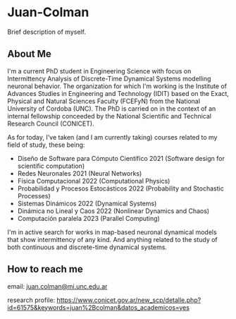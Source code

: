 # Juan-Colman
Brief description of myself.

## About Me

I'm a current PhD student in Engineering Science with focus on Intermittency Analysis of Discrete-Time Dynamical Systems modelling neuronal behavior. The organization for which I'm working is the Institute of Advances Studies in Engineering and Technology (IDIT) based on the Exact, Physical and Natural Sciences Faculty (FCEFyN) from the National University of Cordoba (UNC). The PhD is carried on in the context of an internal fellowship conceeded by the National Scientific and Technical Research Council (CONICET).

As for today, I've taken (and I am currently taking) courses related to my field of study, these being:
  - Diseño de Software para Cómputo Científico 2021 (Software design for scientific computation)
  - Redes Neuronales 2021 (Neural Networks)
  - Física Computacional 2022 (Computational Physics)
  - Probabilidad y Procesos Estocásticos 2022 (Probability and Stochastic Processes)
  - Sistemas Dinámicos 2022 (Dynamical Systems)
  - Dinámica no Lineal y Caos 2022 (Nonlinear Dynamics and Chaos)
  - Computación paralela 2023 (Parallel Computing)


I'm in active search for works in map-based neuronal dynamical models that show intermittency of any kind. And anything related to the study of both continuous and discrete-time dynamical systems.

## How to reach me

email: juan.colman@mi.unc.edu.ar

research profile: https://www.conicet.gov.ar/new_scp/detalle.php?id=61575&keywords=juan%2Bcolman&datos_academicos=yes
